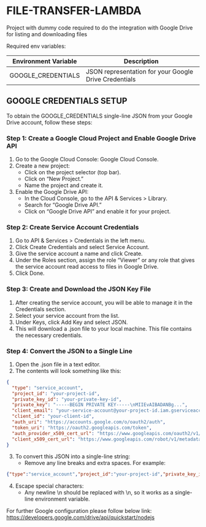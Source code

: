 # FILE-TRANSFER-LAMBDA

Project with dummy code required to do the integration with Google Drive for listing and downloading files

Required env variables:

|Environment Variable|Description|
| ----------- | ----------- |
|GOOGLE_CREDENTIALS|JSON representation for your Google Drive Credentials|

## GOOGLE CREDENTIALS SETUP
To obtain the GOOGLE_CREDENTIALS single-line JSON from your Google Drive account, follow these steps:

### Step 1: Create a Google Cloud Project and Enable Google Drive API
1.	Go to the Google Cloud Console: Google Cloud Console.
2.	Create a new project:
	* Click on the project selector (top bar).
	* Click on “New Project.”
	* Name the project and create it.
3.	Enable the Google Drive API:
    * In the Cloud Console, go to the API & Services > Library.
    * Search for “Google Drive API.”
    * Click on “Google Drive API” and enable it for your project.

### Step 2: Create Service Account Credentials
1.	Go to API & Services > Credentials in the left menu.
2.	Click Create Credentials and select Service Account.
3.	Give the service account a name and click Create.
4.	Under the Roles section, assign the role “Viewer” or any role that gives the service account read access to files in Google Drive.
5.	Click Done.

### Step 3: Create and Download the JSON Key File
1.	After creating the service account, you will be able to manage it in the Credentials section.
2.	Select your service account from the list.
3.	Under Keys, click Add Key and select JSON.
4.	This will download a .json file to your local machine. This file contains the necessary credentials.

### Step 4: Convert the JSON to a Single Line
1.	Open the .json file in a text editor.
2.	The contents will look something like this:
```json
{
  "type": "service_account",
  "project_id": "your-project-id",
  "private_key_id": "your-private-key-id",
  "private_key": "-----BEGIN PRIVATE KEY-----\nMIIEvAIBADANBg...",
  "client_email": "your-service-account@your-project-id.iam.gserviceaccount.com",
  "client_id": "your-client-id",
  "auth_uri": "https://accounts.google.com/o/oauth2/auth",
  "token_uri": "https://oauth2.googleapis.com/token",
  "auth_provider_x509_cert_url": "https://www.googleapis.com/oauth2/v1/certs",
  "client_x509_cert_url": "https://www.googleapis.com/robot/v1/metadata/x509/your-service-account%40your-project-id.iam.gserviceaccount.com"
}
```
3.	To convert this JSON into a single-line string:
	* Remove any line breaks and extra spaces. For example:
```json
{"type":"service_account","project_id":"your-project-id","private_key_id":"your-private-key-id","private_key":"-----BEGIN PRIVATE KEY-----\\nMIIEvAIBADANBg...","client_email":"your-service-account@your-project-id.iam.gserviceaccount.com","client_id":"your-client-id","auth_uri":"https://accounts.google.com/o/oauth2/auth","token_uri":"https://oauth2.googleapis.com/token","auth_provider_x509_cert_url":"https://www.googleapis.com/oauth2/v1/certs","client_x509_cert_url":"https://www.googleapis.com/robot/v1/metadata/x509/your-service-account@your-project-id.iam.gserviceaccount.com"}
```
4.  Escape special characters:
	* Any newline \n should be replaced with \\n, so it works as a single-line environment variable.


For further Google configuration please follow below link:
https://developers.google.com/drive/api/quickstart/nodejs